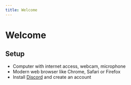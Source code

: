 ```yaml
---
title: Welcome
---
```


# Welcome

## Setup
- Computer with internet access, webcam, microphone
- Modern web browser like Chrome, Safari or Firefox
- Install [Discord](https://discord.com) and create an account
